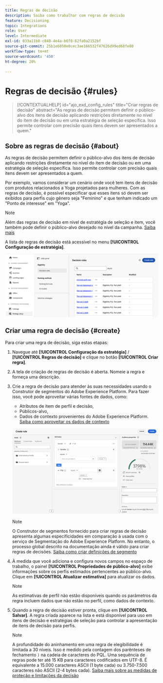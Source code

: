 ```yaml
---
title: Regras de decisão
description: Saiba como trabalhar com regras de decisão
feature: Decisioning
topic: Integrations
role: User
level: Intermediate
exl-id: 033a11b8-c848-4e4a-b6f0-62fa0a2152bf
source-git-commit: 25b1e6050e0cec3ae166532f47626d99ed68fe80
workflow-type: tm+mt
source-wordcount: '450'
ht-degree: 20%

---
```


# Regras de decisão {#rules}

>[!CONTEXTUALHELP]
>id="ajo_exd_config_rules"
>title="Criar regras de decisão"
>abstract="As regras de decisão permitem definir o público-alvo dos itens de decisão aplicando restrições diretamente no nível do item de decisão ou em uma estratégia de seleção específica. Isso permite controlar com precisão quais itens devem ser apresentados a quem."

## Sobre as regras de decisão {#about}

As regras de decisão permitem definir o público-alvo dos itens de decisão aplicando restrições diretamente no nível do item de decisão ou em uma estratégia de seleção específica. Isso permite controlar com precisão quais itens devem ser apresentados a quem.

Por exemplo, vamos considerar um cenário onde você tem itens de decisão com produtos relacionados a Yoga projetados para mulheres. Com as regras de decisão, é possível especificar que esses itens só devem ser exibidos para perfis cujo gênero seja &quot;Feminino&quot; e que tenham indicado um &quot;Ponto de interesse&quot; em &quot;Yoga&quot;.

>[!NOTE]
>
>Além das regras de decisão em nível de estratégia de seleção e item, você também pode definir o público-alvo desejado no nível da campanha. [Saiba mais](../campaigns/create-campaign.md#audience)

A lista de regras de decisão está acessível no menu **[!UICONTROL Configuração de estratégia]**.

![](assets/decision-rules-list.png)

## Criar uma regra de decisão {#create}

Para criar uma regra de decisão, siga estas etapas:

1. Navegue até **[!UICONTROL Configuração da estratégia]** / **[!UICONTROL Regras de decisão]** e clique no botão **[!UICONTROL Criar regra]**.

1. A tela de criação de regras de decisão é aberta. Nomeie a regra e forneça uma descrição.

1. Crie a regra de decisão para atender às suas necessidades usando o Construtor de segmentos do Adobe Experience Platform. Para fazer isso, você pode aproveitar várias fontes de dados, como:
   * Atributos de item de perfil e decisão,
   * Públicos-alvo,
   * Dados de contexto provenientes do Adobe Experience Platform. [Saiba como aproveitar os dados de contexto](context-data.md)

   ![](assets/decision-rules-build.png)

   >[!NOTE]
   >
   >O Construtor de segmentos fornecido para criar regras de decisão apresenta algumas especificidades em comparação à usada com o serviço de Segmentação do Adobe Experience Platform. No entanto, o processo global descrito na documentação ainda é válido para criar regras de decisões. [Saiba como criar definições de segmento](../audience/creating-a-segment-definition.md)

1. À medida que você adiciona e configura novos campos no espaço de trabalho, o painel **[!UICONTROL Propriedades de público-alvo]** exibe informações sobre os perfis estimados pertencentes ao público-alvo. Clique em **[!UICONTROL Atualizar estimativa]** para atualizar os dados.

   >[!NOTE]
   >
   >As estimativas de perfil não estão disponíveis quando os parâmetros da regra incluem dados que não estão no perfil, como dados de contexto.

1. Quando a regra de decisão estiver pronta, clique em **[!UICONTROL Salvar]**. A regra criada aparece na lista e está disponível para uso em itens de decisão e estratégias de seleção para controlar a apresentação de itens de decisão para perfis.

   >[!NOTE]
   >
   >A profundidade do aninhamento em uma regra de elegibilidade é limitada a 30 níveis. Isso é medido pela contagem dos parênteses de fechamento `)` na cadeia de caracteres do PQL. Uma sequência de regras pode ter até 15 KB para caracteres codificados em UTF-8. É equivalente a 15.000 caracteres ASCII (1 byte cada) ou 3.750-7.500 caracteres não ASCII (2-4 bytes cada). [Saiba mais sobre as medidas de proteção e limitações da decisão](gs-experience-decisioning.md#guardrails)
